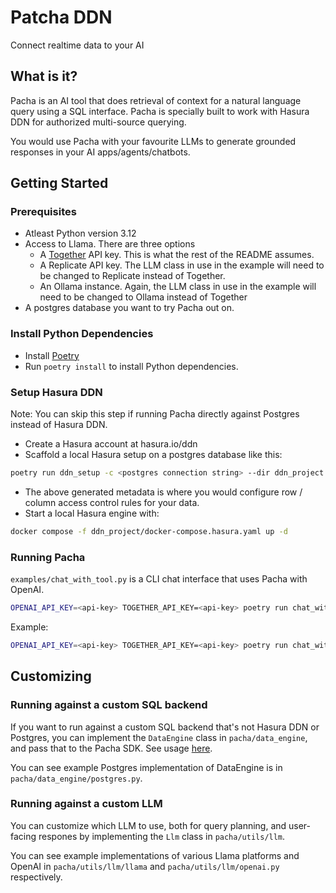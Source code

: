 # Patcha DDN

Connect realtime data to your AI

## What is it?

Pacha is an AI tool that does retrieval of context for a natural language query using a SQL interface.
Pacha is specially built to work with Hasura DDN for authorized multi-source querying.

You would use Pacha with your favourite LLMs to generate grounded responses in your AI apps/agents/chatbots.

## Getting Started

### Prerequisites

- Atleast Python version 3.12
- Access to Llama. There are three options
  - A [Together](api.together.xyz) API key. This is what the rest of the README assumes.
  - A Replicate API key. The LLM class in use in the example will need to be changed to Replicate instead of Together.
  - An Ollama instance. Again, the LLM class in use in the example will need to be changed to Ollama instead of Together
- A postgres database you want to try Pacha out on.

### Install Python Dependencies

- Install [Poetry](https://python-poetry.org/docs/)
- Run `poetry install` to install Python dependencies.

### Setup Hasura DDN

Note: You can skip this step if running Pacha directly against Postgres instead of Hasura DDN.

- Create a Hasura account at hasura.io/ddn
- Scaffold a local Hasura setup on a postgres database like this:
```bash
poetry run ddn_setup -c <postgres connection string> --dir ddn_project
```
- The above generated metadata is where you would configure row / column access control rules for your data.
- Start a local Hasura engine with:
```bash
docker compose -f ddn_project/docker-compose.hasura.yaml up -d
```

### Running Pacha

`examples/chat_with_tool.py` is a CLI chat interface that uses Pacha with OpenAI.

```bash
OPENAI_API_KEY=<api-key> TOGETHER_API_KEY=<api-key> poetry run chat_with_tool -d ddn -u <DDN SQL URL> -H <header to pass to DDN> 
```

Example:
```bash
OPENAI_API_KEY=<api-key> TOGETHER_API_KEY=<api-key> poetry run chat_with_tool -d ddn -u http://localhost:3000/v1/sql -H 'x-hasura-role: admin'
```

## Customizing

### Running against a custom SQL backend

If you want to run against a custom SQL backend that's not Hasura DDN or Postgres, you can implement the `DataEngine` class in `pacha/data_engine`, and pass that to the Pacha SDK. See usage [here](pacha/sdk/tools/code_tool.py#L57).

You can see example Postgres implementation of DataEngine is in `pacha/data_engine/postgres.py`.

### Running against a custom LLM

You can customize which LLM to use, both for query planning, and user-facing respones by implementing the `Llm` class in `pacha/utils/llm`.

You can see example implementations of various Llama platforms and OpenAI in `pacha/utils/llm/llama` and `pacha/utils/llm/openai.py` respectively.